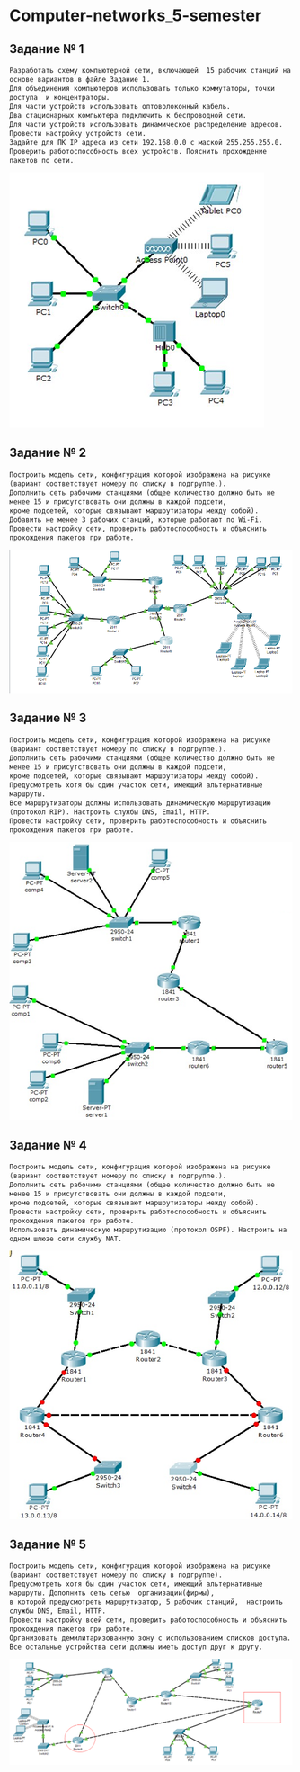 # Computer-networks_5-semester

## Задание № 1 
```
Разработать схему компьютерной сети, включающей  15 рабочих станций на основе вариантов в файле Задание 1. 
Для объединения компьютеров использовать только коммутаторы, точки доступа  и концентраторы.
Для части устройств использовать оптоволоконный кабель.  
Два стационарных компьютера подключить к беспроводной сети.
Для части устройств использовать динамическое распределение адресов. Провести настройку устройств сети.  
Задайте для ПК IP адреса из сети 192.168.0.0 с маской 255.255.255.0.
Проверить работоспособность всех устройств. Пояснить прохождение пакетов по сети.
```
![image](https://github.com/NIOHOMY/Computer-networks_5-semester/raw/main/CN/imgs/cn1.png)

## Задание № 2
```
Построить модель сети, конфигурация которой изображена на рисунке (вариант соответствует номеру по списку в подгруппе.). 
Дополнить сеть рабочими станциями (общее количество должно быть не менее 15 и присутствовать они должны в каждой подсети,
кроме подсетей, которые связывают маршрутизаторы между собой). 
Добавить не менее 3 рабочих станций, которые работают по Wi-Fi.
Провести настройку сети, проверить работоспособность и объяснить прохождения пакетов при работе. 
```
![image](https://github.com/NIOHOMY/Computer-networks_5-semester/raw/main/CN/imgs/cn2.png)

## Задание № 3
```
Построить модель сети, конфигурация которой изображена на рисунке (вариант соответствует номеру по списку в подгруппе.). 
Дополнить сеть рабочими станциями (общее количество должно быть не менее 15 и присутствовать они должны в каждой подсети,
кроме подсетей, которые связывают маршрутизаторы между собой). 
Предусмотреть хотя бы один участок сети, имеющий альтернативные маршруты. 
Все маршрутизаторы должны использовать динамическую маршрутизацию (протокол RIP). Настроить службы DNS, Email, HTTP. 
Провести настройку сети, проверить работоспособность и объяснить прохождения пакетов при работе.
```
![image](https://github.com/NIOHOMY/Computer-networks_5-semester/raw/main/CN/imgs/cn3.png)

## Задание № 4
```
Построить модель сети, конфигурация которой изображена на рисунке (вариант соответствует номеру по списку в подгруппе.).
Дополнить сеть рабочими станциями (общее количество должно быть не менее 15 и присутствовать они должны в каждой подсети,
кроме подсетей, которые связывают маршрутизаторы между собой).
Провести настройку сети, проверить работоспособность и объяснить прохождения пакетов при работе.
Использовать динамическую маршрутизацию (протокол OSPF). Настроить на одном шлюзе сети службу NAT.
```
![image](https://github.com/NIOHOMY/Computer-networks_5-semester/raw/main/CN/imgs/cn4.png)

## Задание № 5

```
Построить модель сети, конфигурация которой изображена на рисунке (вариант соответствует номеру по списку в подгруппе).
Предусмотреть хотя бы один участок сети, имеющий альтернативные маршруты. Дополнить сеть сетью  организации(фирмы),
в которой предусмотреть маршрутизатор, 5 рабочих станций,  настроить службы DNS, Email, HTTP.
Провести настройку всей сети, проверить работоспособность и объяснить прохождения пакетов при работе.
Организовать демилитаризованную зону с использованием списков доступа.
Все остальные устройства сети должны иметь доступ друг к другу.
```
![image](https://github.com/NIOHOMY/Computer-networks_5-semester/raw/main/CN/imgs/cn5.png)
```
```
